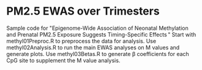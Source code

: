 # PM2.5 EWAS over Trimesters
Sample code for "Epigenome-Wide Association of Neonatal Methylation and Prenatal PM2.5 Exposure Suggests Timing-Specific Effects "
Start with methyl01Preproc.R to preprocess the data for analysis.
Use methyl02Analysis.R to run the main EWAS analyses on M values and generate plots.
Use methyl03Betas.R to generate β coefficients for each CpG site to supplement the M value analysis.
